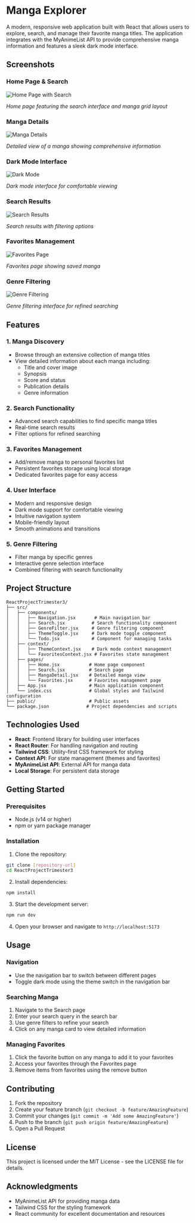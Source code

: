 # Manga Explorer

A modern, responsive web application built with React that allows users to explore, search, and manage their favorite manga titles. The application integrates with the MyAnimeList API to provide comprehensive manga information and features a sleek dark mode interface.

## Screenshots

### Home Page & Search
![Home Page with Search](./src/assets/screenshots/Screenshot%202025-04-20%20at%209.08.25%20AM.png)

*Home page featuring the search interface and manga grid layout*

### Manga Details
![Manga Details](./src/assets/screenshots/Screenshot%202025-04-20%20at%209.08.30%20AM.png)

*Detailed view of a manga showing comprehensive information*

### Dark Mode Interface
![Dark Mode](./src/assets/screenshots/Screenshot%202025-04-20%20at%209.08.41%20AM.png)

*Dark mode interface for comfortable viewing*

### Search Results
![Search Results](./src/assets/screenshots/Screenshot%202025-04-20%20at%209.09.14%20AM.png)

*Search results with filtering options*

### Favorites Management
![Favorites Page](./src/assets/screenshots/Screenshot%202025-04-20%20at%209.11.50%20AM.png)

*Favorites page showing saved manga*

### Genre Filtering
![Genre Filtering](./src/assets/screenshots/Screenshot%202025-04-20%20at%209.11.56%20AM.png)

*Genre filtering interface for refined searching*

## Features

### 1. Manga Discovery
- Browse through an extensive collection of manga titles
- View detailed information about each manga including:
  - Title and cover image
  - Synopsis
  - Score and status
  - Publication details
  - Genre information

### 2. Search Functionality
- Advanced search capabilities to find specific manga titles
- Real-time search results
- Filter options for refined searching

### 3. Favorites Management
- Add/remove manga to personal favorites list
- Persistent favorites storage using local storage
- Dedicated favorites page for easy access

### 4. User Interface
- Modern and responsive design
- Dark mode support for comfortable viewing
- Intuitive navigation system
- Mobile-friendly layout
- Smooth animations and transitions

### 5. Genre Filtering
- Filter manga by specific genres
- Interactive genre selection interface
- Combined filtering with search functionality

## Project Structure

```
ReactProjectTrimester3/
├── src/
│   ├── components/
│   │   ├── Navigation.jsx       # Main navigation bar
│   │   ├── Search.jsx          # Search functionality component
│   │   ├── GenreFilter.jsx     # Genre filtering component
│   │   ├── ThemeToggle.jsx     # Dark mode toggle component
│   │   └── Todo.jsx            # Component for managing tasks
│   ├── context/
│   │   ├── ThemeContext.jsx    # Dark mode context management
│   │   └── FavoritesContext.jsx # Favorites state management
│   ├── pages/
│   │   ├── Home.jsx           # Home page component
│   │   ├── Search.jsx         # Search page
│   │   ├── MangaDetail.jsx    # Detailed manga view
│   │   └── Favorites.jsx      # Favorites management page
│   ├── App.jsx                # Main application component
│   └── index.css              # Global styles and Tailwind configuration
├── public/                    # Public assets
└── package.json              # Project dependencies and scripts
```

## Technologies Used

- **React**: Frontend library for building user interfaces
- **React Router**: For handling navigation and routing
- **Tailwind CSS**: Utility-first CSS framework for styling
- **Context API**: For state management (themes and favorites)
- **MyAnimeList API**: External API for manga data
- **Local Storage**: For persistent data storage

## Getting Started

### Prerequisites
- Node.js (v14 or higher)
- npm or yarn package manager

### Installation

1. Clone the repository:
```bash
git clone [repository-url]
cd ReactProjectTrimester3
```

2. Install dependencies:
```bash
npm install
```

3. Start the development server:
```bash
npm run dev
```

4. Open your browser and navigate to `http://localhost:5173`

## Usage

### Navigation
- Use the navigation bar to switch between different pages
- Toggle dark mode using the theme switch in the navigation bar

### Searching Manga
1. Navigate to the Search page
2. Enter your search query in the search bar
3. Use genre filters to refine your search
4. Click on any manga card to view detailed information

### Managing Favorites
1. Click the favorite button on any manga to add it to your favorites
2. Access your favorites through the Favorites page
3. Remove items from favorites using the remove button

## Contributing

1. Fork the repository
2. Create your feature branch (`git checkout -b feature/AmazingFeature`)
3. Commit your changes (`git commit -m 'Add some AmazingFeature'`)
4. Push to the branch (`git push origin feature/AmazingFeature`)
5. Open a Pull Request

## License

This project is licensed under the MIT License - see the LICENSE file for details.

## Acknowledgments

- MyAnimeList API for providing manga data
- Tailwind CSS for the styling framework
- React community for excellent documentation and resources
